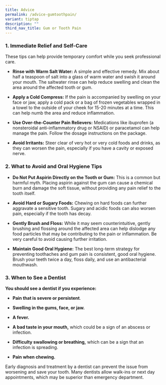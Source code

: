 ```yaml
---
title: Advice
permalink: /advice-gumtoothpain/
variant: tiptap
description: ""
third_nav_title: Gum or Tooth Pain
---
```

<h3>1. Immediate Relief and Self-Care</h3>
<p></p>
<p>These tips can help provide temporary comfort while you seek professional
care.</p>
<ul>
<li>
<p><strong>Rinse with Warm Salt Water:</strong> A simple and effective remedy.
Mix about half a teaspoon of salt into a glass of warm water and swish
it around your mouth. The saltwater rinse can help reduce swelling and
clean the area around the affected tooth or gum.</p>
</li>
<li>
<p><strong>Apply a Cold Compress:</strong> If the pain is accompanied by swelling
on your face or jaw, apply a cold pack or a bag of frozen vegetables wrapped
in a towel to the outside of your cheek for 15-20 minutes at a time. This
can help numb the area and reduce inflammation.</p>
</li>
<li>
<p><strong>Use Over-the-Counter Pain Relievers:</strong> Medications like
ibuprofen (a nonsteroidal anti-inflammatory drug or NSAID) or paracetamol
can help manage the pain. Follow the dosage instructions on the package.</p>
</li>
<li>
<p><strong>Avoid Irritants:</strong> Steer clear of very hot or very cold
foods and drinks, as they can worsen the pain, especially if you have a
cavity or exposed nerve.</p>
<p></p>
</li>
</ul>
<p></p>
<h3>2. What to Avoid and Oral Hygiene Tips</h3>
<p></p>
<ul>
<li>
<p><strong>Do Not Put Aspirin Directly on the Tooth or Gum:</strong> This
is a common but harmful myth. Placing aspirin against the gum can cause
a chemical burn and damage the soft tissue, without providing any pain
relief to the tooth itself.</p>
</li>
<li>
<p><strong>Avoid Hard or Sugary Foods:</strong> Chewing on hard foods can
further aggravate a sensitive tooth. Sugary and acidic foods can also worsen
pain, especially if the tooth has decay.</p>
</li>
<li>
<p><strong>Gently Brush and Floss:</strong> While it may seem counterintuitive,
gently brushing and flossing around the affected area can help dislodge
any food particles that may be contributing to the pain or inflammation.
Be very careful to avoid causing further irritation.</p>
</li>
<li>
<p><strong>Maintain Good Oral Hygiene:</strong> The best long-term strategy
for preventing toothaches and gum pain is consistent, good oral hygiene.
Brush your teeth twice a day, floss daily, and use an antibacterial mouthwash.</p>
<p></p>
</li>
</ul>
<p></p>
<h3>3. When to See a Dentist</h3>
<p></p>
<p><strong>You should see a dentist if you experience:</strong>
</p>
<ul>
<li>
<p><strong>Pain that is severe or persistent</strong>.</p>
</li>
<li>
<p><strong>Swelling in the gums, face, or jaw.</strong>
</p>
</li>
<li>
<p><strong>A fever.</strong>
</p>
</li>
<li>
<p><strong>A bad taste in your mouth,</strong> which could be a sign of an
abscess or infection.</p>
</li>
<li>
<p><strong>Difficulty swallowing or breathing,</strong> which can be a sign
that an infection is spreading.</p>
</li>
<li>
<p><strong>Pain when chewing.</strong>
</p>
<p></p>
</li>
</ul>
<p>Early diagnosis and treatment by a dentist can prevent the issue from
worsening and save your tooth. Many dentists allow walk-ins or next day
appointments, which may be superior than emergency department.</p>